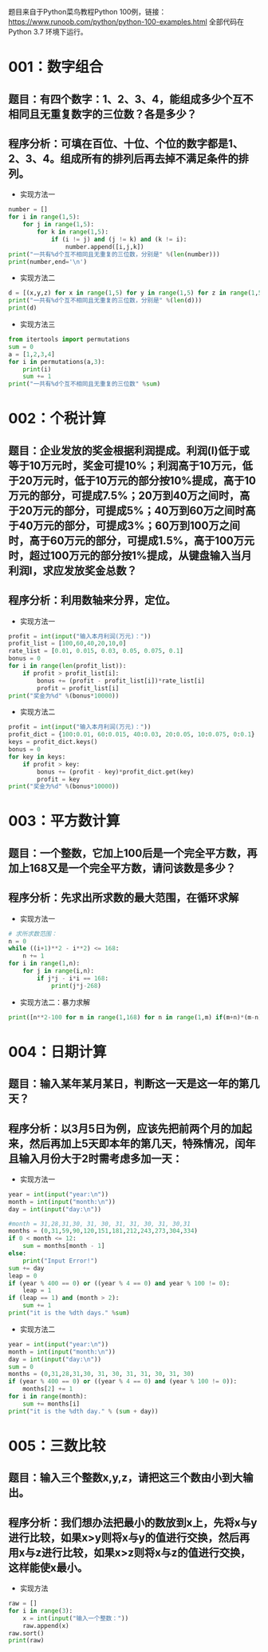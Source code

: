 题目来自于Python菜鸟教程Python 100例，链接：https://www.runoob.com/python/python-100-examples.html
全部代码在Python 3.7 环境下运行。

# 001：数字组合
## 题目：有四个数字：1、2、3、4，能组成多少个互不相同且无重复数字的三位数？各是多少？
## 程序分析：可填在百位、十位、个位的数字都是1、2、3、4。组成所有的排列后再去掉不满足条件的排列。

- 实现方法一
```python
number = []
for i in range(1,5):
    for j in range(1,5):
        for k in range(1,5):
            if (i != j) and (j != k) and (k != i):
                number.append([i,j,k])
print("一共有%d个互不相同且无重复的三位数，分别是" %(len(number)))
print(number,end='\n')
```
- 实现方法二
```python
d = [(x,y,z) for x in range(1,5) for y in range(1,5) for z in range(1,5) if (x!=y) and (x!=z) and (y!=z)]
print("一共有%d个互不相同且无重复的三位数，分别是" %(len(d)))
print(d)
```
- 实现方法三
```python
from itertools import permutations
sum = 0
a = [1,2,3,4]
for i in permutations(a,3):
    print(i)
    sum += 1
print("一共有%d个互不相同且无重复的三位数" %sum)
```

# 002：个税计算
## 题目：企业发放的奖金根据利润提成。利润(I)低于或等于10万元时，奖金可提10%；利润高于10万元，低于20万元时，低于10万元的部分按10%提成，高于10万元的部分，可提成7.5%；20万到40万之间时，高于20万元的部分，可提成5%；40万到60万之间时高于40万元的部分，可提成3%；60万到100万之间时，高于60万元的部分，可提成1.5%，高于100万元时，超过100万元的部分按1%提成，从键盘输入当月利润I，求应发放奖金总数？
## 程序分析：利用数轴来分界，定位。
- 实现方法一
```python
profit = int(input("输入本月利润(万元)："))
profit_list = [100,60,40,20,10,0]
rate_list = [0.01, 0.015, 0.03, 0.05, 0.075, 0.1]
bonus = 0
for i in range(len(profit_list)):
    if profit > profit_list[i]:
        bonus += (profit - profit_list[i])*rate_list[i]
        profit = profit_list[i]
print("奖金为%d" %(bonus*10000))
```

- 实现方法二
```python
profit = int(input("输入本月利润(万元)："))
profit_dict = {100:0.01, 60:0.015, 40:0.03, 20:0.05, 10:0.075, 0:0.1}
keys = profit_dict.keys()
bonus = 0
for key in keys:
    if profit > key:
        bonus += (profit - key)*profit_dict.get(key)
        profit = key
print("奖金为%d" %(bonus*10000))
```

# 003：平方数计算
## 题目：一个整数，它加上100后是一个完全平方数，再加上168又是一个完全平方数，请问该数是多少？
## 程序分析：先求出所求数的最大范围，在循环求解
- 实现方法一
```python
# 求所求数范围：
n = 0
while ((i+1)**2 - i**2) <= 168:
    n += 1
for i in range(1,n):
    for j in range(i,n):
        if j*j - i*i == 168:
            print(j*j-268)
```

- 实现方法二：暴力求解
```python
print([n**2-100 for m in range(1,168) for n in range(1,m) if(m+n)*(m-n)==168])
```

# 004：日期计算
## 题目：输入某年某月某日，判断这一天是这一年的第几天？
## 程序分析：以3月5日为例，应该先把前两个月的加起来，然后再加上5天即本年的第几天，特殊情况，闰年且输入月份大于2时需考虑多加一天：
- 实现方法一
```python
year = int(input("year:\n"))
month = int(input("month:\n"))
day = int(input("day:\n"))

#month = 31,28,31,30, 31, 30, 31, 31, 30, 31, 30,31
months = (0,31,59,90,120,151,181,212,243,273,304,334)
if 0 < month <= 12:
    sum = months[month - 1]
else:
    print("Input Error!")
sum += day
leap = 0
if (year % 400 == 0) or ((year % 4 == 0) and year % 100 != 0):
    leap = 1
if (leap == 1) and (month > 2):
    sum += 1
print("it is the %dth days." %sum)
```

- 实现方法二
```python
year = int(input("year:\n"))
month = int(input("month:\n"))
day = int(input("day:\n"))
sum = 0
months = (0,31,28,31,30, 31, 30, 31, 31, 30, 31, 30)
if (year % 400 == 0) or ((year % 4 == 0) and (year % 100 != 0)):
    months[2] += 1
for i in range(month):
    sum += months[i]
print("it is the %dth day." % (sum + day))
```

# 005：三数比较
## 题目：输入三个整数x,y,z，请把这三个数由小到大输出。
## 程序分析：我们想办法把最小的数放到x上，先将x与y进行比较，如果x>y则将x与y的值进行交换，然后再用x与z进行比较，如果x>z则将x与z的值进行交换，这样能使x最小。

- 实现方法
```python
raw = []
for i in range(3):
    x = int(input("输入一个整数："))
    raw.append(x)
raw.sort()
print(raw)
```